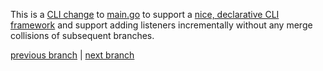 This is a
[CLI change](https://github.com/gomatic/go-kit-phases/compare/05-transformations...06-modified-main)
to
[main.go](../cmd/moody/main.go) to support a
[nice, declarative CLI framework](https://github.com/urfave/cli)
and support adding listeners incrementally without any merge collisions of subsequent branches.

[previous branch](../../05-transformations/docs#readme)
| [next branch](../../07a-transports-http-server/docs#readme)

